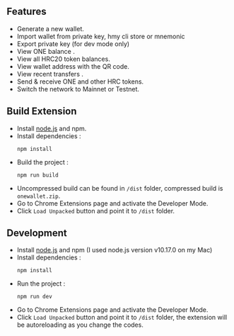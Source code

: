 
## Features
* Generate a new wallet.
* Import wallet from private key, hmy cli store or mnemonic
* Export private key (for dev mode only)
* View ONE balance .
* View all HRC20 token balances.
* View wallet address with the QR code.
* View recent transfers .
* Send & receive ONE and other HRC tokens.
* Switch the network to Mainnet or Testnet.
 
## Build Extension

* Install [node.js](https://nodejs.org/) and npm. 
* Install dependencies :
  ```
  npm install
  ```
* Build the project :
  ```
  npm run build
  ```
* Uncompressed build can be found in `/dist` folder, compressed build is `onewallet.zip`.
* Go to Chrome Extensions page and activate the Developer Mode.
* Click `Load Unpacked` button and point it to `/dist` folder.

## Development 

* Install [node.js](https://nodejs.org/) and npm (I used node.js version v10.17.0 on my Mac)
* Install dependencies :
  ```
  npm install
  ```
* Run the project :
  ```
  npm run dev
  ```
* Go to Chrome Extensions page and activate the Developer Mode.
* Click `Load Unpacked` button and point it to `/dist` folder, the extension will be autoreloading as you change the codes.
